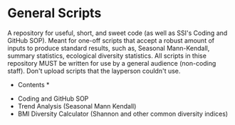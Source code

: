 # General Scripts
A repository for useful, short, and sweet code (as well as SSI's Coding and GitHub SOP). Meant for one-off scripts that accept a robust amount of inputs to produce standard results, such as, Seasonal Mann-Kendall, summary statistics, ecological diversity statistics. All scripts in thise repository MUST be written for use by a general audience (non-coding staff). Don't upload scripts that the layperson couldn't use.

* Contents *
- Coding and GitHub SOP
- Trend Analysis (Seasonal Mann Kendall)
- BMI Diversity Calculator (Shannon and other common diversity indices)
